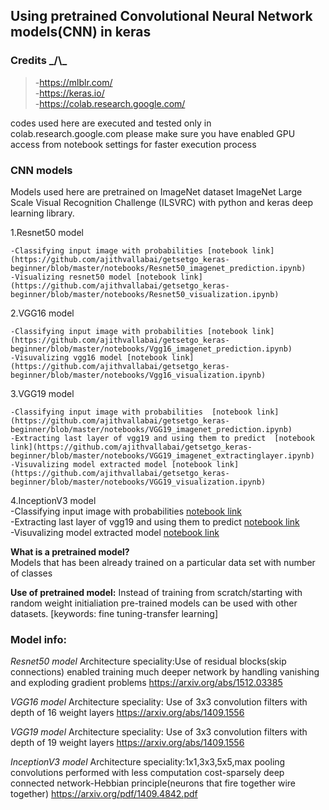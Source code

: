 ## Using pretrained Convolutional Neural Network models(CNN) in keras

### Credits \_/\\\_
 > -https://mlblr.com/  <br/>
 > -https://keras.io/ <br/>
 > -https://colab.research.google.com/ <br/>


codes used here are executed and tested only in colab.research.google.com 
please make sure you have enabled GPU access from notebook settings for faster execution process

### CNN models
Models used here are pretrained on ImageNet dataset  ImageNet Large Scale Visual Recognition Challenge (ILSVRC) with python and keras deep learning library.

1.Resnet50 model <br/>

	-Classifying input image with probabilities [notebook link](https://github.com/ajithvallabai/getsetgo_keras-beginner/blob/master/notebooks/Resnet50_imagenet_prediction.ipynb) 
	-Visualizing resnet50 model [notebook link](https://github.com/ajithvallabai/getsetgo_keras-beginner/blob/master/notebooks/Resnet50_visualization.ipynb) 

2.VGG16 model <br/>

	-Classifying input image with probabilities [notebook link](https://github.com/ajithvallabai/getsetgo_keras-beginner/blob/master/notebooks/Vgg16_imagenet_prediction.ipynb) 
	-Visuvalizing vgg16 model [notebook link](https://github.com/ajithvallabai/getsetgo_keras-beginner/blob/master/notebooks/Vgg16_visualization.ipynb) 

3.VGG19 model <br/>

	-Classifying input image with probabilities  [notebook link](https://github.com/ajithvallabai/getsetgo_keras-beginner/blob/master/notebooks/VGG19_imagenet_prediction.ipynb) 
	-Extracting last layer of vgg19 and using them to predict  [notebook link](https://github.com/ajithvallabai/getsetgo_keras-beginner/blob/master/notebooks/VGG19_imagenet_extractinglayer.ipynb)  
	-Visuvalizing model extracted model [notebook link](https://github.com/ajithvallabai/getsetgo_keras-beginner/blob/master/notebooks/VGG19_visualization.ipynb)  

4.InceptionV3 model <br/>
	-Classifying input image with probabilities [notebook link](https://github.com/ajithvallabai/getsetgo_keras-beginner/blob/master/notebooks/Inceptionv3_extractinglayer.ipynb)  
	-Extracting last layer of vgg19 and using them to predict  [notebook link](https://github.com/ajithvallabai/getsetgo_keras-beginner/blob/master/notebooks/Inceptionv3_extractinglayer.ipynb)  
	-Visuvalizing model extracted model [notebook link](https://github.com/ajithvallabai/getsetgo_keras-beginner/blob/master/notebooks/Inceptionv3_vizualizing.ipynb)  

**What is a pretrained model?** <br/>
Models that has been already trained on a particular data set with number of classes

**Use of pretrained model:** 
Instead of training from scratch/starting with random weight initialiation pre-trained
models can be used with other datasets.
[keywords: fine tuning-transfer learning]

### Model info:

*Resnet50 model*
Architecture speciality:Use of residual blocks(skip connections) enabled training much deeper 
network by handling vanishing and exploding gradient problems
https://arxiv.org/abs/1512.03385


*VGG16 model*
Architecture speciality: Use of 3x3 convolution filters with depth of 16 weight layers
https://arxiv.org/abs/1409.1556

*VGG19 model*
Architecture speciality: Use of 3x3 convolution filters with depth of 19 weight layers
https://arxiv.org/abs/1409.1556

*InceptionV3 model*
Architecture speciality:1x1,3x3,5x5,max pooling convolutions performed with less computation cost-sparsely deep connected network-Hebbian principle(neurons that fire together wire 
together)
https://arxiv.org/pdf/1409.4842.pdf


